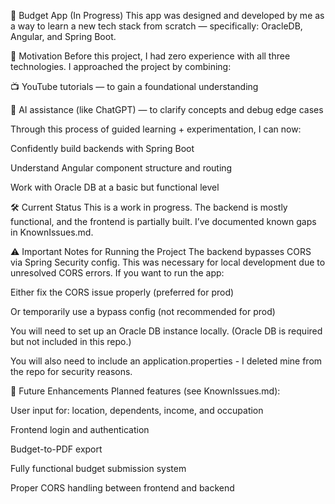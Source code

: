 💸 Budget App (In Progress)
This app was designed and developed by me as a way to learn a new tech stack from scratch — specifically: OracleDB, Angular, and Spring Boot.

🚀 Motivation
Before this project, I had zero experience with all three technologies. I approached the project by combining:

📺 YouTube tutorials — to gain a foundational understanding

🤖 AI assistance (like ChatGPT) — to clarify concepts and debug edge cases

Through this process of guided learning + experimentation, I can now:

Confidently build backends with Spring Boot

Understand Angular component structure and routing

Work with Oracle DB at a basic but functional level

🛠️ Current Status
This is a work in progress. The backend is mostly functional, and the frontend is partially built. I’ve documented known gaps in KnownIssues.md.

⚠️ Important Notes for Running the Project
The backend bypasses CORS via Spring Security config. This was necessary for local development due to unresolved CORS errors. If you want to run the app:

Either fix the CORS issue properly (preferred for prod)

Or temporarily use a bypass config (not recommended for prod)

You will need to set up an Oracle DB instance locally. (Oracle DB is required but not included in this repo.)

You will also need to include an application.properties - I deleted mine from the repo for security reasons.

🧩 Future Enhancements
Planned features (see KnownIssues.md):

User input for: location, dependents, income, and occupation

Frontend login and authentication

Budget-to-PDF export

Fully functional budget submission system

Proper CORS handling between frontend and backend